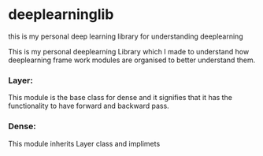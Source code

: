 # deeplearninglib
this is my personal deep learning library for understanding deeplearning

This is my personal deeplearning Library which I made to understand how deeplearning frame work modules are organised to better understand them.

### Layer: 
This module is the base class for dense and it signifies that it has the functionality to have forward and backward pass.
### Dense:
This module inherits Layer class and implimets 

